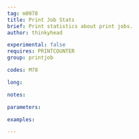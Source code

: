 ```yaml
---
tag: m0078
title: Print Job Stats
brief: Print statistics about print jobs.
author: thinkyhead

experimental: false
requires: PRINTCOUNTER
group: printjob

codes: M78

long:

notes:

parameters:

examples:

---
```


